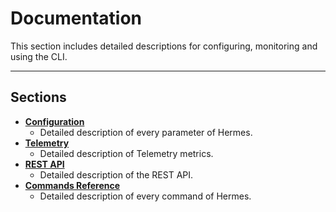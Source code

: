 # Documentation

This section includes detailed descriptions for configuring, monitoring and
using the CLI.

***

## Sections

- **[Configuration](./configuration/index.md)**
  - Detailed description of every parameter of Hermes.
- **[Telemetry](./telemetry/index.md)**
  - Detailed description of Telemetry metrics.
- **[REST API](./rest-api.md)**
  - Detailed description of the REST API.
- **[Commands Reference](./commands/index.md)**
  - Detailed description of every command of Hermes.
